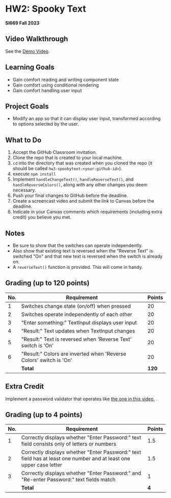 # HW2: Spooky Text
**SI669 Fall 2023**

## Video Walkthrough 
See the [Demo Video](https://www.loom.com/share/ab569fb0124a44eaa2aee2c5a64645db).

## Learning Goals
* Gain comfort reading and writing component state
* Gain comfort using conditional rendering
* Gain comfort handling user input

## Project Goals
* Modify an app so that it can display user input, transformed according to options selected by the user.

## What to Do
1. Accept the GitHub Classroom invitation.
2. Clone the repo that is created to your local machine.
3. `cd` into the directory that was created when you cloned the repo (it should be called `hw3-spookytext-<your-github-id>`).
4. execute `npm install`
5. Implement `handleChangeText()`, `handleReverseText()`, and `handleReverseColors()`, along with any other changes you deem necessary.
6. Push your final changes to GitHub before the deadline.
7. Create a screencast video and submit the link to Canvas before the deadline.
8. Indicate in your Canvas comments which requirements (including extra credit) you believe you met.

## Notes
* Be sure to show that the switches can operate independently. 
* Also show that existing text is reversed when the "Reverse Text" is switched "On" and that new text is reversed when the switch is already on.
* A `reverseText()` function is provided. This will come in handy.

## Grading (up to 120 points)
| No. | Requirement  | Points |
| --- | ------------- | ------------- |
| 1 | Switches change state (on/off) when pressed | 20  |
| 2 | Switches operate independently of each other | 20 |
| 3 | "Enter something:" TextInput displays user input | 20 |
| 4 | "Result:" Text updates when TextInput changes | 20 |
| 5 | "Result:" Text is reversed when 'Reverse Text' switch is 'On' | 20 |
| 6 | "Result:" Colors are inverted when 'Reverse Colors' switch is 'On' | 20 |
|   | **Total** | **120**

## Extra Credit

Implement a password validator that operates like [the one in this video.](https://youtube.com/shorts/j7UKcnFd1E8)
.

## Grading (up to 4 points)
| No. | Requirement  | Points |
| --- | ------------- | ------------- |
| 1 | Correctly displays whether "Enter Password:" text field consists only of letters or numbers | 1.5 |
| 2 | Correctly displays whether "Enter Password:" text field has at least one number and at least one upper case letter | 1.5 |
| 3 | Correctly displays whether "Enter Password:" and "Re-enter Password:" text fields match | 1  |
|   | **Total** | **4**
